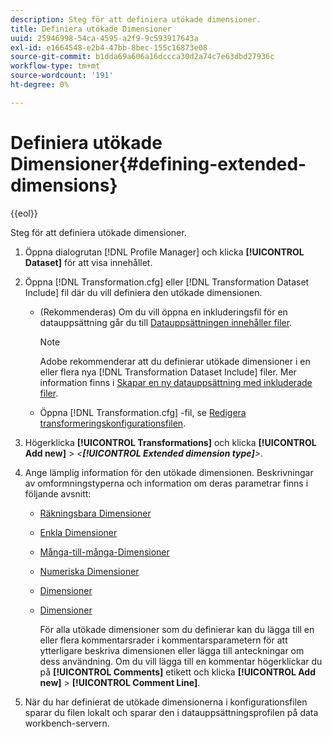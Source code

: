```yaml
---
description: Steg för att definiera utökade dimensioner.
title: Definiera utökade Dimensioner
uuid: 25946998-54ca-4595-a2f9-9c593917643a
exl-id: e1664548-e2b4-47bb-8bec-155c16873e08
source-git-commit: b1dda69a606a16dccca30d2a74c7e63dbd27936c
workflow-type: tm+mt
source-wordcount: '191'
ht-degree: 0%

---
```


# Definiera utökade Dimensioner{#defining-extended-dimensions}

{{eol}}

Steg för att definiera utökade dimensioner.

1. Öppna dialogrutan [!DNL Profile Manager] och klicka **[!UICONTROL Dataset]** för att visa innehållet.
1. Öppna [!DNL Transformation.cfg] eller [!DNL Transformation Dataset Include] fil där du vill definiera den utökade dimensionen.

   * (Rekommenderas) Om du vill öppna en inkluderingsfil för en datauppsättning går du till [Datauppsättningen innehåller filer](../../../home/c-dataset-const-proc/c-dataset-inc-files/c-abt-dataset-inc-files.md).

      >[!NOTE]
      >
      >Adobe rekommenderar att du definierar utökade dimensioner i en eller flera nya [!DNL Transformation Dataset Include] filer. Mer information finns i [Skapar en ny datauppsättning med inkluderade filer](../../../home/c-dataset-const-proc/c-dataset-inc-files/c-work-dataset-inc-files/t-create-new-dataset-inc-files.md#task-b29f30605c374a6ca747ac843337b06e).

   * Öppna [!DNL Transformation.cfg] -fil, se [Redigera transformeringskonfigurationsfilen](../../../home/c-dataset-const-proc/c-trans-config-file/t-edit-trans-config-file.md#task-cfef4142c1bf4437a669d1fdc75cabbc).

1. Högerklicka **[!UICONTROL Transformations]** och klicka **[!UICONTROL Add new]** > *&lt;**[!UICONTROL Extended dimension type]**>*.
1. Ange lämplig information för den utökade dimensionen. Beskrivningar av omformningstyperna och information om deras parametrar finns i följande avsnitt:

   * [Räkningsbara Dimensioner](../../../home/c-dataset-const-proc/c-ex-dim/c-types-ex-dim/c-count-dim.md#concept-f28b633419494e7bbc510012dbfcc6f8)
   * [Enkla Dimensioner](../../../home/c-dataset-const-proc/c-ex-dim/c-types-ex-dim/c-simple-dim.md#concept-c1d804dac4094489afe61560d2908181)
   * [Många-till-många-Dimensioner](../../../home/c-dataset-const-proc/c-ex-dim/c-types-ex-dim/c-many-dim.md#concept-5ed3cca8b2194d4f96134f6238040998)
   * [Numeriska Dimensioner](../../../home/c-dataset-const-proc/c-ex-dim/c-types-ex-dim/c-num-dim.md#concept-8513b9afaff447c8b334410b565b91ed)
   * [Dimensioner](../../../home/c-dataset-const-proc/c-ex-dim/c-types-ex-dim/c-denormal-dim.md#concept-54a2600b8ee748b7acff405daccf3489)
   * [Dimensioner](../../../home/c-dataset-const-proc/c-ex-dim/c-types-ex-dim/c-time-dim.md#concept-1e4eeb8d33964bb2a8d5768d6439df67)

      För alla utökade dimensioner som du definierar kan du lägga till en eller flera kommentarsrader i kommentarsparametern för att ytterligare beskriva dimensionen eller lägga till anteckningar om dess användning. Om du vill lägga till en kommentar högerklickar du på **[!UICONTROL Comments]** etikett och klicka **[!UICONTROL Add new]** > **[!UICONTROL Comment Line]**.

1. När du har definierat de utökade dimensionerna i konfigurationsfilen sparar du filen lokalt och sparar den i datauppsättningsprofilen på data workbench-servern.
